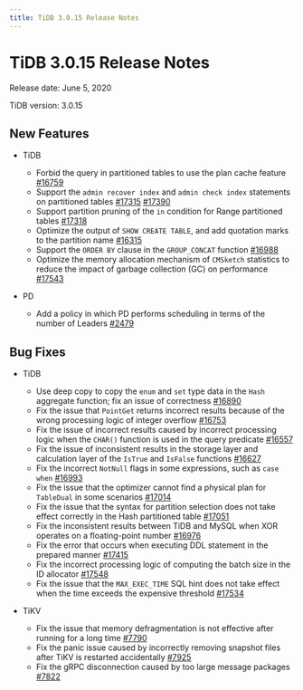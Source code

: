```yaml
---
title: TiDB 3.0.15 Release Notes
---
```


# TiDB 3.0.15 Release Notes

Release date: June 5, 2020

TiDB version: 3.0.15

## New Features

+ TiDB

    - Forbid the query in partitioned tables to use the plan cache feature [#16759](https://github.com/pingcap/tidb/pull/16759)
    - Support the `admin recover index` and `admin check index` statements on partitioned tables [#17315](https://github.com/pingcap/tidb/pull/17315) [#17390](https://github.com/pingcap/tidb/pull/17390)
    - Support partition pruning of the `in` condition for Range partitioned tables [#17318](https://github.com/pingcap/tidb/pull/17318)
    - Optimize the output of `SHOW CREATE TABLE`, and add quotation marks to the partition name [#16315](https://github.com/pingcap/tidb/pull/16315)
    - Support the `ORDER BY` clause in the `GROUP_CONCAT` function [#16988](https://github.com/pingcap/tidb/pull/16988)
    - Optimize the memory allocation mechanism of `CMSketch` statistics to reduce the impact of garbage collection (GC) on performance [#17543](https://github.com/pingcap/tidb/pull/17543)

+ PD

    - Add a policy in which PD performs scheduling in terms of the number of Leaders [#2479](https://github.com/pingcap/pd/pull/2479)

## Bug Fixes

+ TiDB

    - Use deep copy to copy the `enum` and `set` type data in the `Hash` aggregate function; fix an issue of correctness [#16890](https://github.com/pingcap/tidb/pull/16890)
    - Fix the issue that `PointGet` returns incorrect results because of the wrong processing logic of integer overflow [#16753](https://github.com/pingcap/tidb/pull/16753)
    - Fix the issue of incorrect results caused by incorrect processing logic when the `CHAR()` function is used in the query predicate [#16557](https://github.com/pingcap/tidb/pull/16557)
    - Fix the issue of inconsistent results in the storage layer and calculation layer of the `IsTrue` and `IsFalse` functions [#16627](https://github.com/pingcap/tidb/pull/16627)
    - Fix the incorrect `NotNull` flags in some expressions, such as `case when` [#16993](https://github.com/pingcap/tidb/pull/16993)
    - Fix the issue that the optimizer cannot find a physical plan for `TableDual` in some scenarios [#17014](https://github.com/pingcap/tidb/pull/17014)
    - Fix the issue that the syntax for partition selection does not take effect correctly in the Hash partitioned table [#17051](https://github.com/pingcap/tidb/pull/17051)
    - Fix the inconsistent results between TiDB and MySQL when XOR operates on a floating-point number [#16976](https://github.com/pingcap/tidb/pull/16976)
    - Fix the error that occurs when executing DDL statement in the prepared manner [#17415](https://github.com/pingcap/tidb/pull/17415)
    - Fix the incorrect processing logic of computing the batch size in the ID allocator [#17548](https://github.com/pingcap/tidb/pull/17548)
    - Fix the issue that the `MAX_EXEC_TIME` SQL hint does not take effect when the time exceeds the expensive threshold [#17534](https://github.com/pingcap/tidb/pull/17534)

+ TiKV

    - Fix the issue that memory defragmentation is not effective after running for a long time [#7790](https://github.com/tikv/tikv/pull/7790)
    - Fix the panic issue caused by incorrectly removing snapshot files after TiKV is restarted accidentally [#7925](https://github.com/tikv/tikv/pull/7925)
    - Fix the gRPC disconnection caused by too large message packages [#7822](https://github.com/tikv/tikv/pull/7822)
